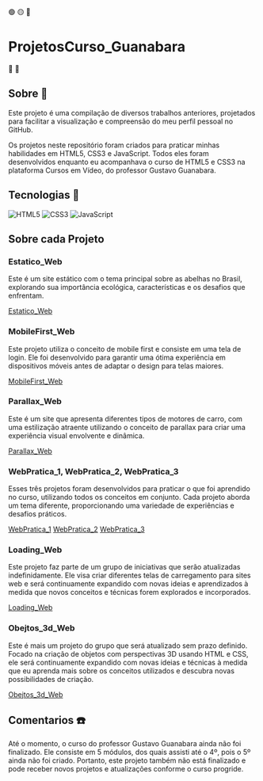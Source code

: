 🟢 🟡 🔴

# ProjetosCurso_Guanabara
 
:frog: :frog:

## Sobre :paperclip:

Este projeto é uma compilação de diversos trabalhos anteriores, projetados para facilitar a visualização e compreensão do meu perfil pessoal no GitHub.

Os projetos neste repositório foram criados para praticar minhas habilidades em HTML5, CSS3 e JavaScript. Todos eles foram desenvolvidos enquanto eu acompanhava o curso de HTML5 e CSS3 na plataforma Cursos em Vídeo, do professor Gustavo Guanabara.

## Tecnologias :gem:

![HTML5](https://img.shields.io/badge/html5-%23E34F26.svg?style=for-the-badge&logo=html5&logoColor=white)
![CSS3](https://img.shields.io/badge/css3-%231572B6.svg?style=for-the-badge&logo=css3&logoColor=white)
![JavaScript](https://img.shields.io/badge/javascript-%23323330.svg?style=for-the-badge&logo=javascript&logoColor=%23F7DF1E)


## Sobre cada Projeto

### Estatico_Web

Este é um site estático com o tema principal sobre as abelhas no Brasil, explorando sua importância ecológica, características e os desafios que enfrentam.

[Estatico_Web](Projects/Estaico_Web/index.html)


### MobileFirst_Web

Este projeto utiliza o conceito de mobile first e consiste em uma tela de login. Ele foi desenvolvido para garantir uma ótima experiência em dispositivos móveis antes de adaptar o design para telas maiores.

[MobileFirst_Web](Projects/MobileFirst_Web/index.html)


### Parallax_Web

Este é um site que apresenta diferentes tipos de motores de carro, com uma estilização atraente utilizando o conceito de parallax para criar uma experiência visual envolvente e dinâmica.

[Parallax_Web](Projects/Parallax_Web/index.html)


### WebPratica_1, WebPratica_2, WebPratica_3

Esses três projetos foram desenvolvidos para praticar o que foi aprendido no curso, utilizando todos os conceitos em conjunto. Cada projeto aborda um tema diferente, proporcionando uma variedade de experiências e desafios práticos.

[WebPratica_1](Projects/WebPratica_1/index.html)
[WebPratica_2](Projects/WebPratica_2/index.html)
[WebPratica_3](Projects/WebPratica_3/index.html)


### Loading_Web

Este projeto faz parte de um grupo de iniciativas que serão atualizadas indefinidamente. Ele visa criar diferentes telas de carregamento para sites web e será continuamente expandido com novas ideias e aprendizados à medida que novos conceitos e técnicas forem explorados e incorporados.

[Loading_Web](Projects/Loading_Web/index.html)


### Obejtos_3d_Web

Este é mais um projeto do grupo que será atualizado sem prazo definido. Focado na criação de objetos com perspectivas 3D usando HTML e CSS, ele será continuamente expandido com novas ideias e técnicas à medida que eu aprenda mais sobre os conceitos utilizados e descubra novas possibilidades de criação.

[Obejtos_3d_Web](Projects/Objetos_3D_Web/index.html)


## Comentarios :phone:

Até o momento, o curso do professor Gustavo Guanabara ainda não foi finalizado. Ele consiste em 5 módulos, dos quais assisti até o 4º, pois o 5º ainda não foi criado. Portanto, este projeto também não está finalizado e pode receber novos projetos e atualizações conforme o curso progride.


